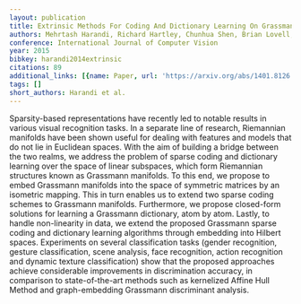 ```yaml
---
layout: publication
title: Extrinsic Methods For Coding And Dictionary Learning On Grassmann Manifolds
authors: Mehrtash Harandi, Richard Hartley, Chunhua Shen, Brian Lovell, Conrad Sanderson
conference: International Journal of Computer Vision
year: 2015
bibkey: harandi2014extrinsic
citations: 89
additional_links: [{name: Paper, url: 'https://arxiv.org/abs/1401.8126'}]
tags: []
short_authors: Harandi et al.
---
```

Sparsity-based representations have recently led to notable results in
various visual recognition tasks. In a separate line of research, Riemannian
manifolds have been shown useful for dealing with features and models that do
not lie in Euclidean spaces. With the aim of building a bridge between the two
realms, we address the problem of sparse coding and dictionary learning over
the space of linear subspaces, which form Riemannian structures known as
Grassmann manifolds. To this end, we propose to embed Grassmann manifolds into
the space of symmetric matrices by an isometric mapping. This in turn enables
us to extend two sparse coding schemes to Grassmann manifolds. Furthermore, we
propose closed-form solutions for learning a Grassmann dictionary, atom by
atom. Lastly, to handle non-linearity in data, we extend the proposed Grassmann
sparse coding and dictionary learning algorithms through embedding into Hilbert
spaces.
  Experiments on several classification tasks (gender recognition, gesture
classification, scene analysis, face recognition, action recognition and
dynamic texture classification) show that the proposed approaches achieve
considerable improvements in discrimination accuracy, in comparison to
state-of-the-art methods such as kernelized Affine Hull Method and
graph-embedding Grassmann discriminant analysis.